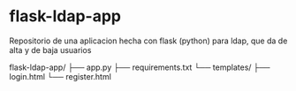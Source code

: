 # flask-ldap-app
Repositorio de una aplicacion hecha con flask (python) para ldap, que da de alta y de baja usuarios

flask-ldap-app/
├── app.py
├── requirements.txt
└──  templates/
    ├── login.html
    └── register.html
